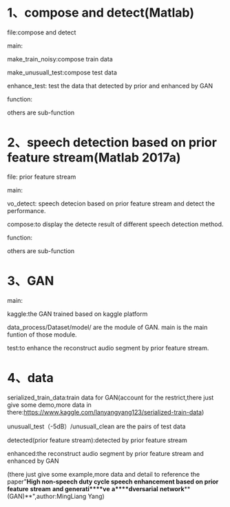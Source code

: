 # 1、compose and detect(Matlab)

file:compose and detect

main:

make_train_noisy:compose train data

make_unusuall_test:compose test data

enhance_test: test the data that detected by prior and enhanced by GAN

function:

others are sub-function

# 2、speech detection based on prior feature stream(Matlab 2017a) 

file: prior feature stream

main:

vo_detect: speech detecion  based on prior feature stream and detect the performance.

compose:to display the detecte result of different speech detection method. 

function:

others are sub-function

# 3、GAN

main:

kaggle:the GAN trained based on kaggle platform

data_process/Dataset/model/   are the module of GAN. main is the main funtion of those module.

test:to enhance the reconstruct audio segment by prior feature stream. 

# 4、data

serialized_train_data:train data for GAN(account for the restrict,there just give some demo,more data in there:https://www.kaggle.com/lanyangyang123/serialized-train-data)

unusuall_test（-5dB）/unusuall_clean  are the pairs of test data

detected(prior feature stream):detected by prior feature stream

enhanced:the reconstruct audio segment by prior feature stream and enhanced by GAN 

(there just give some example,more data and detail to reference the paper"**High non-speech duty cycle speech enhancement based on prior feature** **stream** **and generati****ve** **a****dversarial** **network****(GAN)**",author:MingLiang Yang)
